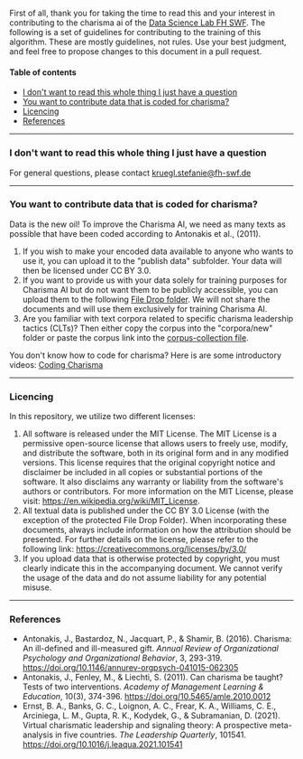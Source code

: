 First of all, thank you for taking the time to read this and your interest in contributing to the charisma ai of the [Data Science Lab FH SWF](https://www.fh-swf.de/en/ueber_uns/standorte_4/meschede_4/fb_iw/dozentinnen/professorinnen_1/kopinski/index.php).
The following is a set of guidelines for contributing to the training of this algorithm. These are mostly guidelines, not rules. Use your best judgment, and feel free to propose changes to this document in a pull request.

#### Table of contents
* [I don't want to read this whole thing I just have a question](#I-don't-want-to-read-this-whole-thing-I-just-have-a-question)
* [You want to contribute data that is coded for charisma?](#You-want-to-contribute-data-that-is-coded-for-charisma?)
* [Licencing](#Licencing)
* [References](#References)

---
### I don't want to read this whole thing I just have a question
For general questions, please contact kruegl.stefanie@fh-swf.de

---
### You want to contribute data that is coded for charisma?
Data is the new oil! To improve the Charisma AI, we need as many texts as possible that have been coded according to Antonakis et al., (2011).
1. If you wish to make your encoded data available to anyone who wants to use it, you can upload it to the "publish data" subfolder. Your data will then be licensed under CC BY 3.0.
2. If you want to provide us with your data solely for training purposes for Charisma AI but do not want them to be publicly accessible, you can upload them to the following [File Drop folder](https://fh-swf.sciebo.de/s/qoo7sKXC621KsWu). We will not share the documents and will use them exclusively for training Charisma AI.
3. Are you familiar with text corpora related to specific charisma leadership tactics (CLTs)? Then either copy the corpus into the "corpora/new" folder or paste the corpus link into the [corpus-collection file](https://fh-swf.sciebo.de/s/FXaMoFSsFrj3A9a).

You don't know how to code for charisma? Here is are some introductory videos: [Coding Charisma](https://www.youtube.com/playlist?list=PLZG8DPSz1ZIx3sWb77fs4PzoN3K2G91WX)

---
### Licencing
In this repository, we utilize two different licenses:

1. All software is released under the MIT License. The MIT License is a permissive open-source license that allows users to freely use, modify, and distribute the software, both in its original form and in any modified versions. This license requires that the original copyright notice and disclaimer be included in all copies or substantial portions of the software. It also disclaims any warranty or liability from the software's authors or contributors. For more information on the MIT License, please visit: https://en.wikipedia.org/wiki/MIT_License.
2. All textual data is published under the CC BY 3.0 License (with the exception of the protected File Drop Folder). When incorporating these documents, always include information on how the attribution should be presented. For further details on the license, please refer to the following link: https://creativecommons.org/licenses/by/3.0/
3. If you upload data that is otherwise protected by copyright, you must clearly indicate this in the accompanying document. We cannot verify the usage of the data and do not assume liability for any potential misuse.

---
### References
* Antonakis, J., Bastardoz, N., Jacquart, P., & Shamir, B. (2016). Charisma: An ill-defined and ill-measured gift. <em>Annual Review of Organizational Psychology and Organizational Behavior</em>, 3, 293-319. https://doi.org/10.1146/annurev-orgpsych-041015-062305
* Antonakis, J., Fenley, M., & Liechti, S. (2011). Can charisma be taught? Tests of two interventions. <em>Academy of Management Learning & Education</em>, 10(3), 374-396. https://doi.org/10.5465/amle.2010.0012
* Ernst, B. A., Banks, G. C., Loignon, A. C., Frear, K. A., Williams, C. E., Arciniega, L. M., Gupta, R. K., Kodydek, G., & Subramanian, D. (2021). Virtual charismatic leadership and signaling theory: A prospective meta-analysis in five countries. <em>The Leadership Quarterly</em>, 101541. https://doi.org/10.1016/j.leaqua.2021.101541
